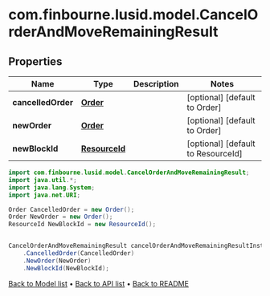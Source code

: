 # com.finbourne.lusid.model.CancelOrderAndMoveRemainingResult

## Properties

Name | Type | Description | Notes
------------ | ------------- | ------------- | -------------
**cancelledOrder** | [**Order**](Order.md) |  | [optional] [default to Order]
**newOrder** | [**Order**](Order.md) |  | [optional] [default to Order]
**newBlockId** | [**ResourceId**](ResourceId.md) |  | [optional] [default to ResourceId]

```java
import com.finbourne.lusid.model.CancelOrderAndMoveRemainingResult;
import java.util.*;
import java.lang.System;
import java.net.URI;

Order CancelledOrder = new Order();
Order NewOrder = new Order();
ResourceId NewBlockId = new ResourceId();


CancelOrderAndMoveRemainingResult cancelOrderAndMoveRemainingResultInstance = new CancelOrderAndMoveRemainingResult()
    .CancelledOrder(CancelledOrder)
    .NewOrder(NewOrder)
    .NewBlockId(NewBlockId);
```


[Back to Model list](../README.md#documentation-for-models) &#8226; [Back to API list](../README.md#documentation-for-api-endpoints) &#8226; [Back to README](../README.md)

